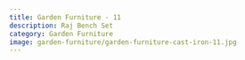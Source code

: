 ```yaml
---
title: Garden Furniture - 11
description: Raj Bench Set
category: Garden Furniture
image: garden-furniture/garden-furniture-cast-iron-11.jpg
---
```

